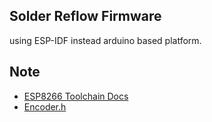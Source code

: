 
## Solder Reflow Firmware
using ESP-IDF instead arduino based platform.


## Note 
- [ESP8266 Toolchain Docs](https://docs.espressif.com/projects/esp8266-rtos-sdk/en/latest/get-started/index.html#setup-toolchain)
- [Encoder.h](https://github.com/PaulStoffregen/Encoder/blob/c083e9cbd6400f7e72a794c0d371a00a09d2a25d/Encoder.h#L162)
